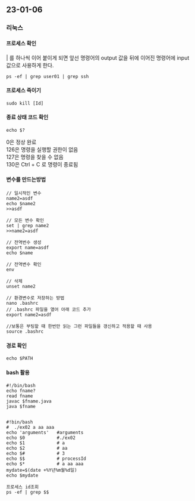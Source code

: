 ## 23-01-06

### 리눅스
#### 프로세스 확인
| 를 하나씩 이어 붙이게 되면 앞선 명령어의 output 값을 뒤에 이어진 명령어에 input 값으로 사용하게 한다.
```
ps -ef | grep user01 | grep ssh
```
#### 프로세스 죽이기
```
sudo kill [Id]
```
#### 종료 상태 코드 확인
```
echo $? 
```
0은 정상 완료   
126은 명령을 실행할 권한이 없음   
127은 명령을 찾을 수 없음   
130은 Ctrl + C 로 명령이 종료됨   
#### 변수를 만드는방법
```
// 일시적인 변수
name2=asdf
echo $name2
>>asdf

// 모든 변수 확인
set | grep name2
>>name2=asdf

// 전역번수 생성
export name=asdf
echo $name

// 전역변수 확인
env

// 삭제
unset name2

// 환경변수로 저장하는 방법
nano .bashrc
// .bashrc 파일을 열어 아래 코드 추가
export name2=asdf

//보통은 부팅할 때 한번만 읽는 그런 파일들을 갱신하고 적용할 때 사용
source .bashrc
```
#### 경로 확인
```
echo $PATH
```
#### bash 활용
```
#!/bin/bash
echo fname?
read fname
javac $fname.java
java $fname


#!bin/bash
#  ./ex02 a aa aaa
echo 'arguments'   #arguments
echo $0            #./ex02
echo $1            # a
echo $2            # aa
echo $#            # 3
echo $$            # processId
echo $*            # a aa aaa
mydate=$(date +%Y년%m월%d일)
echo $mydate

프로세스 id조회
ps -ef | grep $$
```

